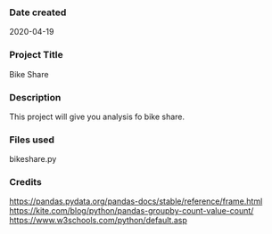 ### Date created
2020-04-19

### Project Title
Bike Share

### Description
This project will give you analysis fo bike share. 

### Files used
bikeshare.py

### Credits
https://pandas.pydata.org/pandas-docs/stable/reference/frame.html
https://kite.com/blog/python/pandas-groupby-count-value-count/
https://www.w3schools.com/python/default.asp

